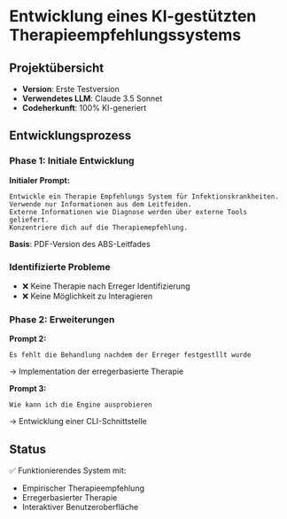 # Entwicklung eines KI-gestützten Therapieempfehlungssystems

## Projektübersicht
- **Version**: Erste Testversion
- **Verwendetes LLM**: Claude 3.5 Sonnet
- **Codeherkunft**: 100% KI-generiert

## Entwicklungsprozess

### Phase 1: Initiale Entwicklung
**Initialer Prompt:**
```
Entwickle ein Therapie Empfehlungs System für Infektionskrankheiten. 
Verwende nur Informationen aus dem Leitfeiden. 
Externe Informationen wie Diagnose werden über externe Tools geliefert. 
Konzentriere dich auf die Therapiemepfehlung.
```
**Basis**: PDF-Version des ABS-Leitfades

### Identifizierte Probleme
- ❌ Keine Therapie nach Erreger Identifizierung
- ❌ Keine Möglichkeit zu Interagieren

### Phase 2: Erweiterungen
**Prompt 2:**
```
Es fehlt die Behandlung nachdem der Erreger festgestllt wurde
```
→ Implementation der erregerbasierte Therapie

**Prompt 3:**
```
Wie kann ich die Engine ausprobieren
```
→ Entwicklung einer CLI-Schnittstelle

## Status
✅ Funktionierendes System mit:
- Empirischer Therapieempfehlung
- Erregerbasierter Therapie
- Interaktiver Benutzeroberfläche